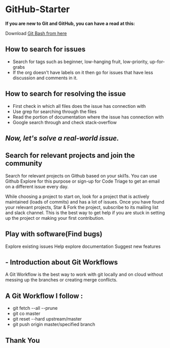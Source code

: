 # GitHub-Starter

**If you are new to Git and GitHub, you can have a read at this:**

Download [Git Bash from here](https://git-scm.com/downloads)

## How to search for issues
- Search for tags such as beginner, low-hanging fruit, low-priority, up-for-grabs
- If the org doesn't have labels on it then go for issues that have less discussion and comments in it.

## How to search for resolving the issue
- First check in which all files does the issue has connection with
- Use grep for searching through the files
- Read the portion of documentation where the issue has connection with
- Google search through and check stack-overflow

## *Now, let's solve a real-world issue.*

## Search for relevant projects and join the community

Search for relevant projects on Github based on your skil1s. You can use Github Explore for this purpose or sign-up for Code Triage to get an email on a different issue every day.

While choosing a project to start on, look for a project that is actively maintained (loads of commits) and has a lot of issues. Once you have found your relevant projects, Star & Fork the project, subscribe to its mailing list and slack channel. This is the best way to get help if you are stuck in setting up the project or making your first contribution.

## Play with software(Find bugs)
Explore existing issues
Help explore documentation
Suggest new features

## - Introduction about Git Workflows
A Git Workflow is the best way to work with git locally and on cloud without messing up the branches or creating merge conflicts.

## A Git Workflow I follow :

- git fetch --all --prune
- git co master
- git reset --hard upstream/master
- git push origin master/specified branch

## Thank You


